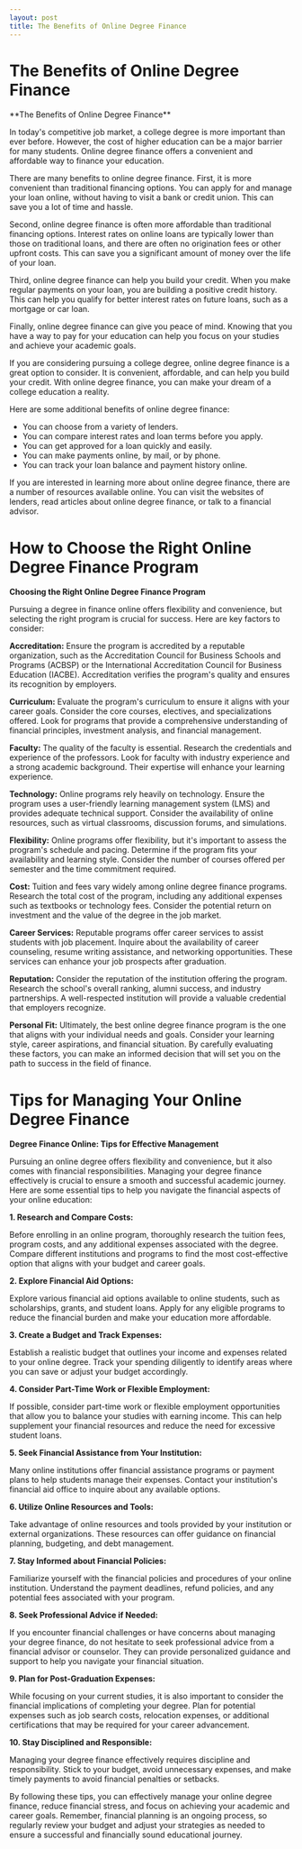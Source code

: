 ```yaml
---
layout: post
title: The Benefits of Online Degree Finance
---
```



<h1 id="the-benefits-of-online-degree-finance-wRyHNRnamD">The Benefits of Online Degree Finance</h1>**The Benefits of Online Degree Finance**

In today's competitive job market, a college degree is more important than ever before. However, the cost of higher education can be a major barrier for many students. Online degree finance offers a convenient and affordable way to finance your education.

There are many benefits to online degree finance. First, it is more convenient than traditional financing options. You can apply for and manage your loan online, without having to visit a bank or credit union. This can save you a lot of time and hassle.

Second, online degree finance is often more affordable than traditional financing options. Interest rates on online loans are typically lower than those on traditional loans, and there are often no origination fees or other upfront costs. This can save you a significant amount of money over the life of your loan.

Third, online degree finance can help you build your credit. When you make regular payments on your loan, you are building a positive credit history. This can help you qualify for better interest rates on future loans, such as a mortgage or car loan.

Finally, online degree finance can give you peace of mind. Knowing that you have a way to pay for your education can help you focus on your studies and achieve your academic goals.

If you are considering pursuing a college degree, online degree finance is a great option to consider. It is convenient, affordable, and can help you build your credit. With online degree finance, you can make your dream of a college education a reality.

Here are some additional benefits of online degree finance:

* You can choose from a variety of lenders.
* You can compare interest rates and loan terms before you apply.
* You can get approved for a loan quickly and easily.
* You can make payments online, by mail, or by phone.
* You can track your loan balance and payment history online.

If you are interested in learning more about online degree finance, there are a number of resources available online. You can visit the websites of lenders, read articles about online degree finance, or talk to a financial advisor.<h1 id="how-to-choose-the-right-online-degree-finance-program-wRyHNRnamD">How to Choose the Right Online Degree Finance Program</h1>**Choosing the Right Online Degree Finance Program**

Pursuing a degree in finance online offers flexibility and convenience, but selecting the right program is crucial for success. Here are key factors to consider:

**Accreditation:** Ensure the program is accredited by a reputable organization, such as the Accreditation Council for Business Schools and Programs (ACBSP) or the International Accreditation Council for Business Education (IACBE). Accreditation verifies the program's quality and ensures its recognition by employers.

**Curriculum:** Evaluate the program's curriculum to ensure it aligns with your career goals. Consider the core courses, electives, and specializations offered. Look for programs that provide a comprehensive understanding of financial principles, investment analysis, and financial management.

**Faculty:** The quality of the faculty is essential. Research the credentials and experience of the professors. Look for faculty with industry experience and a strong academic background. Their expertise will enhance your learning experience.

**Technology:** Online programs rely heavily on technology. Ensure the program uses a user-friendly learning management system (LMS) and provides adequate technical support. Consider the availability of online resources, such as virtual classrooms, discussion forums, and simulations.

**Flexibility:** Online programs offer flexibility, but it's important to assess the program's schedule and pacing. Determine if the program fits your availability and learning style. Consider the number of courses offered per semester and the time commitment required.

**Cost:** Tuition and fees vary widely among online degree finance programs. Research the total cost of the program, including any additional expenses such as textbooks or technology fees. Consider the potential return on investment and the value of the degree in the job market.

**Career Services:** Reputable programs offer career services to assist students with job placement. Inquire about the availability of career counseling, resume writing assistance, and networking opportunities. These services can enhance your job prospects after graduation.

**Reputation:** Consider the reputation of the institution offering the program. Research the school's overall ranking, alumni success, and industry partnerships. A well-respected institution will provide a valuable credential that employers recognize.

**Personal Fit:** Ultimately, the best online degree finance program is the one that aligns with your individual needs and goals. Consider your learning style, career aspirations, and financial situation. By carefully evaluating these factors, you can make an informed decision that will set you on the path to success in the field of finance.<h1 id="tips-for-managing-your-online-degree-finance-wRyHNRnamD">Tips for Managing Your Online Degree Finance</h1>**Degree Finance Online: Tips for Effective Management**

Pursuing an online degree offers flexibility and convenience, but it also comes with financial responsibilities. Managing your degree finance effectively is crucial to ensure a smooth and successful academic journey. Here are some essential tips to help you navigate the financial aspects of your online education:

**1. Research and Compare Costs:**

Before enrolling in an online program, thoroughly research the tuition fees, program costs, and any additional expenses associated with the degree. Compare different institutions and programs to find the most cost-effective option that aligns with your budget and career goals.

**2. Explore Financial Aid Options:**

Explore various financial aid options available to online students, such as scholarships, grants, and student loans. Apply for any eligible programs to reduce the financial burden and make your education more affordable.

**3. Create a Budget and Track Expenses:**

Establish a realistic budget that outlines your income and expenses related to your online degree. Track your spending diligently to identify areas where you can save or adjust your budget accordingly.

**4. Consider Part-Time Work or Flexible Employment:**

If possible, consider part-time work or flexible employment opportunities that allow you to balance your studies with earning income. This can help supplement your financial resources and reduce the need for excessive student loans.

**5. Seek Financial Assistance from Your Institution:**

Many online institutions offer financial assistance programs or payment plans to help students manage their expenses. Contact your institution's financial aid office to inquire about any available options.

**6. Utilize Online Resources and Tools:**

Take advantage of online resources and tools provided by your institution or external organizations. These resources can offer guidance on financial planning, budgeting, and debt management.

**7. Stay Informed about Financial Policies:**

Familiarize yourself with the financial policies and procedures of your online institution. Understand the payment deadlines, refund policies, and any potential fees associated with your program.

**8. Seek Professional Advice if Needed:**

If you encounter financial challenges or have concerns about managing your degree finance, do not hesitate to seek professional advice from a financial advisor or counselor. They can provide personalized guidance and support to help you navigate your financial situation.

**9. Plan for Post-Graduation Expenses:**

While focusing on your current studies, it is also important to consider the financial implications of completing your degree. Plan for potential expenses such as job search costs, relocation expenses, or additional certifications that may be required for your career advancement.

**10. Stay Disciplined and Responsible:**

Managing your degree finance effectively requires discipline and responsibility. Stick to your budget, avoid unnecessary expenses, and make timely payments to avoid financial penalties or setbacks.

By following these tips, you can effectively manage your online degree finance, reduce financial stress, and focus on achieving your academic and career goals. Remember, financial planning is an ongoing process, so regularly review your budget and adjust your strategies as needed to ensure a successful and financially sound educational journey.
